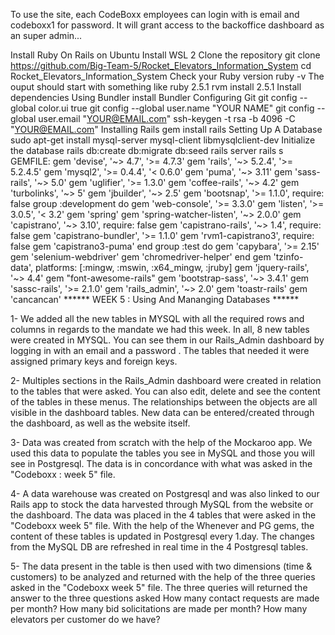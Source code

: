 To use the site, each CodeBoxx employees can login with is email and codeboxx1 for password.
It will grant access to the backoffice dashboard as an super admin...


Install  Ruby On Rails on Ubuntu
Install WSL 2
Clone the repository
    git clone https://github.com/Big-Team-5/Rocket_Elevators_Information_System
    cd Rocket_Elevators_Information_System
Check your Ruby version
    ruby -v
The ouput should start with something like ruby 2.5.1
    rvm install 2.5.1
Install dependencies
Using Bundler 
    install Bundler
Configuring Git 
    git config --global color.ui true
    git config --global user.name "YOUR NAME"
    git config --global user.email "YOUR@EMAIL.com"
    ssh-keygen -t rsa -b 4096 -C "YOUR@EMAIL.com"
Installing Rails
    gem install rails
Setting Up A Database
    sudo apt-get install mysql-server mysql-client libmysqlclient-dev
Initialize the database
    rails db:create db:migrate db:seed
rails server
    rails s
GEMFILE:
    gem 'devise', '~> 4.7', '>= 4.7.3'
    gem 'rails', '~> 5.2.4', '>= 5.2.4.5'
    gem 'mysql2', '>= 0.4.4', '< 0.6.0'
    gem 'puma', '~> 3.11'
    gem 'sass-rails', '~> 5.0'
    gem 'uglifier', '>= 1.3.0'
    gem 'coffee-rails', '~> 4.2'
    gem 'turbolinks', '~> 5'
    gem 'jbuilder', '~> 2.5'
    gem 'bootsnap', '>= 1.1.0', require: false
group :development do
    gem 'web-console', '>= 3.3.0'
    gem 'listen', '>= 3.0.5', '< 3.2'
    gem 'spring'
    gem 'spring-watcher-listen', '~> 2.0.0'
    gem 'capistrano', '~> 3.10', require: false
    gem 'capistrano-rails', '~> 1.4', require: false
    gem 'capistrano-bundler', '>= 1.1.0'
    gem 'rvm1-capistrano3', require: false
    gem 'capistrano3-puma'
end
group :test do
    gem 'capybara', '>= 2.15'
    gem 'selenium-webdriver'
    gem 'chromedriver-helper'
end
gem 'tzinfo-data', platforms: [:mingw, :mswin, :x64_mingw, :jruby]
gem 'jquery-rails', '~> 4.4'
gem "font-awesome-rails" 
gem 'bootstrap-sass', '~> 3.4.1'
gem 'sassc-rails', '>= 2.1.0'
gem 'rails_admin', '~> 2.0'
gem 'toastr-rails'
gem 'cancancan' 
 ****** WEEK 5 : Using And Mananging Databases ******

1- We added all the new tables in MYSQL with all the required rows and columns in regards to the mandate we had this week. In all, 8 new tables were created in MYSQL. You      can see them in our Rails_Admin dashboard by logging in with an email  and a password .  The tables that needed it were assigned primary keys and foreign keys.

2- Multiples sections in the Rails_Admin dashboard were created in relation to the tables that were asked. You can also edit, delete and see the content of the tables in       these menus. The relationships between the objects are all visible in the dashboard tables. New data can be entered/created through the dashboard, as well as the website          itself.

3- Data was created from scratch with the help of the Mockaroo app. We used this data to populate the tables you see in MySQL and those you will see in Postgresql. The data    is in concordance with what was asked in the "Codeboxx : week 5" file.

4- A data warehouse was created on Postgresql and was also linked to our Rails app to stock the data harvested through MySQL from the website or the dashboard. The data was    placed in the 4 tables that were asked in the "Codeboxx week 5" file. With the help of the Whenever and PG gems, the content of these tables is updated in Postgresql  every      1.day. The changes from the MySQL DB are refreshed in real time in the 4 Postgresql tables.

5- The data present in the table is then used with two dimensions (time & customers) to be analyzed and returned with the help of the three queries asked in the "Codeboxx      week 5" file. The three queries will returned the answer to the three questions asked 
How many contact requests are made per month?
How many bid solicitations are made per month?
How many elevators per customer do we have?